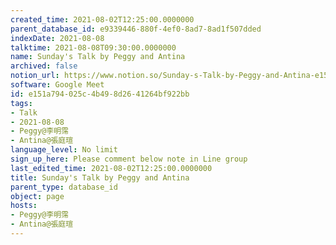 ```yaml
---
created_time: 2021-08-02T12:25:00.0000000
parent_database_id: e9339446-880f-4ef0-8ad7-8ad1f507dded
indexDate: 2021-08-08
talktime: 2021-08-08T09:30:00.0000000
name: Sunday's Talk by Peggy and Antina
archived: false
notion_url: https://www.notion.so/Sunday-s-Talk-by-Peggy-and-Antina-e151a794025c4b498d2641264bf922bb
software: Google Meet
id: e151a794-025c-4b49-8d26-41264bf922bb
tags:
- Talk
- 2021-08-08
- Peggy@李明霈
- Antina@張庭瑄
language_level: No limit
sign_up_here: Please comment below note in Line group
last_edited_time: 2021-08-02T12:25:00.0000000
title: Sunday's Talk by Peggy and Antina
parent_type: database_id
object: page
hosts:
- Peggy@李明霈
- Antina@張庭瑄
---
```







